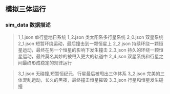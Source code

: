 ## 模拟三体运行

### sim_data 数据描述
> 1_1.json 单行星地日系统
> 1_2.json 类太阳系多行星系统
> 2_0.json 双星系统
> 2_1.json 短暂环绕运动，最后撞击到一颗恒星上
> 2_2.json 持续环绕一颗恒星运动，最终在另一个恒星的影响下发生撞击
> 2_3.json 持久的环绕一颗恒星运动，最终莫名其妙的被甩入更大的轨道中
> 2_4.json 双星系统和行星之间最终形成稳定的规律运行

> 3_1.json 无碰撞,短暂恒纪元，行星最后被甩出三体体系
> 3_2.json 完美的三体混乱运动，长久的黑夜，最终撞击恒星摧毁
> 3_3.json 行星和恒星发生碰撞
